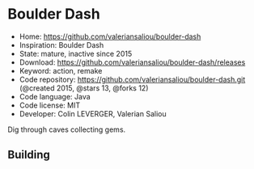 # Boulder Dash

- Home: https://github.com/valeriansaliou/boulder-dash
- Inspiration: Boulder Dash
- State: mature, inactive since 2015
- Download: https://github.com/valeriansaliou/boulder-dash/releases
- Keyword: action, remake
- Code repository: https://github.com/valeriansaliou/boulder-dash.git (@created 2015, @stars 13, @forks 12)
- Code language: Java
- Code license: MIT
- Developer: Colin LEVERGER, Valerian Saliou

Dig through caves collecting gems.

## Building
